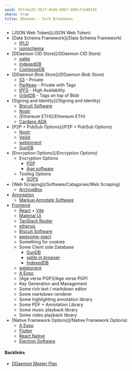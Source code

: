 ```yaml
---
uuid: 457c6a22-361f-4b4b-9867-809c7c6d0316
share: true
title: DDaemon - Tech Breakdown
---
```

* [JSON Web Token](/JSON Web Token)
* [Data Schema Framework](/Data Schema Framework)
	* [IPLD](/a39a50ba-fe84-4382-9509-82f36b211619)
	* [jsonschema](/ae47732c-10e8-4d3b-b365-9c3902febdfa)
* [DDaemon CID Store](/DDaemon CID Store)
	* [sqlite](/1a1ccc57-1ba3-4ba7-8db9-9eb945b88d85)
	* [IndexedDB](/9fea8cfd-e8fa-4324-921c-e9455862e374)
	* [ComposeDB](/d032418e-7c27-4e08-b566-b3852936be11)
* [DDaemon Blob Store](/DDaemon Blob Store)
	* [S3](/cc64a399-1cbe-44ee-ab4a-f36343a593ff) - Private
	* [PerKeep](/9c7ee4a4-18d0-452d-b707-cc2decd6b425) - Private with Tags
	* [IPFS](/e1636216-dee3-430e-949c-3b2c24c36701) - High Availability 
	* [OrbitDB](/36e8ce81-5c50-479f-a9bd-2eff92802abf) - Tags on top of Blob
* [Signing and Identity](/Signing and Identity)
	* [Biscuit Software](/e92a03b3-9567-47a7-9c24-ce4ccb4119c6)
	* [Nostr](/78abfe73-37cb-4f3b-9e08-faad85669fb7)
	* [Ethereum ETH](/Ethereum ETH)
	* [Cardano ADA](/9e1589e4-691e-4050-9b4a-5f8058f70fae)
* [P2P + PubSub Options](/P2P + PubSub Options)
	* [Nostr](/78abfe73-37cb-4f3b-9e08-faad85669fb7)
	* [Veilid](/70565ff6-d3ef-4e93-b9bb-f72117b0c4f4)
	* [webtorrent](/b19e478c-5609-4ffe-aac6-6e32214a7805)
	* [GunDB](/8f3e0515-4b00-4f3e-b694-8ea82fa38baf)
* [Encryption Options](/Encryption Options)
	* Encryption Options
		* [PGP](/5df9b58c-313a-42ac-a127-c48bcb1d8bcb)
		* [Age software](/fb4bc5ab-ea80-4856-a0ba-f2396175a226)
	* Tooling Options
		* [SOPS](/b0184386-24ec-4ca7-a059-61eabe00bd69)
* [Web Scraping](/Software/Catagories/Web Scraping)
	* [ArchiveBox](/405b67dc-be60-4211-ad64-9d65188fbef8)
* [Annotation](/02313f15-9c64-4b12-9c56-383ff9adcdf3)
	* [Markup Annotate Software](/f55d6794-c0fe-41dd-acf6-08bdac14df73)
* [Frontend](/Software/Catagories/Frontend)
	* [React](/619698de-3602-4330-9105-e35853626f66) + [Vite](/263e1cf3-f0ee-4e9d-867e-1f9de045bd24)
	* [Material UI](/feec4c88-d33d-4610-a7c0-0f8c14c21aba)
	* [TanStack Router](/0febb078-3725-468b-af44-8db4caf00fd3)
	* [ethersjs](/d833138c-b1fc-488b-81a1-195e6298178e)
	* [Biscuit Software](/e92a03b3-9567-47a7-9c24-ce4ccb4119c6)
	* [awesome-react](https://github.com/enaqx/awesome-react)
	* Something for cookies
	* Some Client side Database
		* [GunDB](/8f3e0515-4b00-4f3e-b694-8ea82fa38baf)
		* [sqlite in browser](/6620f215-4c86-4617-9f85-dc3e1cb95291)
		* [IndexedDB](/9fea8cfd-e8fa-4324-921c-e9455862e374)
	* [webtorrent](/b19e478c-5609-4ffe-aac6-6e32214a7805)
	* [A Expo](/164855b1-2f14-4f3e-8aa2-b6b4eeb17fb7)
	* [Age verse PGP](/Age verse PGP)
	* Key Generation and Management
	* Some rich text / markdown editor
	* Some markdown renderer
	* Some highlighting annotation library
	* Some PDF + Annotation Library
	* Some music playback library
	* Some video playback library
* [Native Framework Options](/Native Framework Options)
	* [A Expo](/164855b1-2f14-4f3e-8aa2-b6b4eeb17fb7)
	* [Flutter](/7b3f2975-da07-4d0d-a05b-d51b56e42184)
	* [React Native](/d3877cc3-89b3-4cdc-bdf2-12500b438d88)
	* [Electron Software](/393cce93-b698-40cf-bfbb-51f0fcfc1734)

#### Backlinks

* [DDaemon Master Plan](/58fef7f0-c9dc-44b3-949f-1c034bc24cf2)